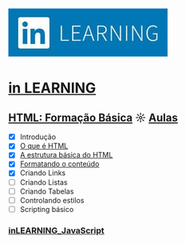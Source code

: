 # ![inlearning.jpeg](https://github.com/kakanew/inLEARNING_JavaScript/blob/master/inlearning.jpeg?raw=true)

# [in LEARNING](https://www.linkedin.com/learning/me)

## [HTML: Formação Básica](https://github.com/kakanew/inLEARNING_JavaScript/tree/master/HTML_Basico) ☼ [Aulas](https://www.linkedin.com/learning/html-formacao-basica)

- [x] Introdução
- [x] [O que é HTML](https://github.com/kakanew/inLEARNING_JavaScript/tree/master/HTML_Basico/01_Introducao)
- [x] [A estrutura básica do HTML](https://github.com/kakanew/inLEARNING_JavaScript/tree/master/HTML_Basico/02_HTML)
- [x] [Formatando o conteúdo](https://github.com/kakanew/inLEARNING_JavaScript/tree/master/HTML_Basico/03_Formatando_Conteudo)
- [x] Criando Links
- [ ] Criando Listas
- [ ] Criando Tabelas
- [ ] Controlando estilos
- [ ] Scripting básico

### [inLEARNING_JavaScript](https://github.com/kakanew/inLEARNING_JavaScript)